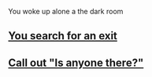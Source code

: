 You woke up alone a the dark room  
## [You search for an exit](scenarios/search-for-exit.md)
## [Call out "Is anyone there?"](scenarios/call-for-help.md)